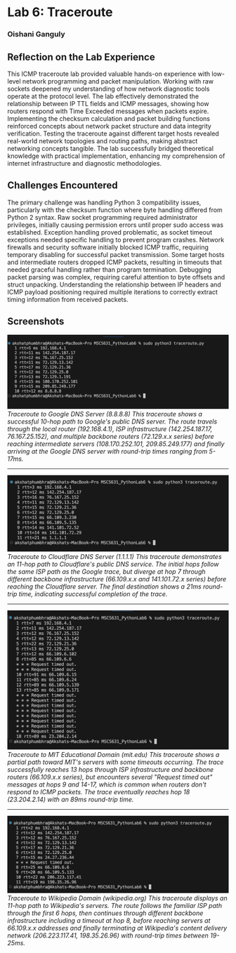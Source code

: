# Lab 6: Traceroute

### Oishani Ganguly

## Reflection on the Lab Experience

This ICMP traceroute lab provided valuable hands-on experience with low-level network programming and packet manipulation. Working with raw sockets deepened my understanding of how network diagnostic tools operate at the protocol level. The lab effectively demonstrated the relationship between IP TTL fields and ICMP messages, showing how routers respond with Time Exceeded messages when packets expire. Implementing the checksum calculation and packet building functions reinforced concepts about network packet structure and data integrity verification. Testing the traceroute against different target hosts revealed real-world network topologies and routing paths, making abstract networking concepts tangible. The lab successfully bridged theoretical knowledge with practical implementation, enhancing my comprehension of internet infrastructure and diagnostic methodologies.

## Challenges Encountered

The primary challenge was handling Python 3 compatibility issues, particularly with the checksum function where byte handling differed from Python 2 syntax. Raw socket programming required administrator privileges, initially causing permission errors until proper sudo access was established. Exception handling proved problematic, as socket timeout exceptions needed specific handling to prevent program crashes. Network firewalls and security software initially blocked ICMP traffic, requiring temporary disabling for successful packet transmission. Some target hosts and intermediate routers dropped ICMP packets, resulting in timeouts that needed graceful handling rather than program termination. Debugging packet parsing was complex, requiring careful attention to byte offsets and struct unpacking. Understanding the relationship between IP headers and ICMP payload positioning required multiple iterations to correctly extract timing information from received packets.

## Screenshots

![Google DNS](google-dns.png)
*Traceroute to Google DNS Server (8.8.8.8)
This traceroute shows a successful 10-hop path to Google's public DNS server. The route travels through the local router (192.168.4.1), ISP infrastructure (142.254.187.17, 76.167.25.152), and multiple backbone routers (72.129.x.x series) before reaching intermediate servers (108.170.252.101, 209.85.249.177) and finally arriving at the Google DNS server with round-trip times ranging from 5-17ms.*

---

![Cloudflare DNS](cloudflare-dns.png)
*Traceroute to Cloudflare DNS Server (1.1.1.1)
This traceroute demonstrates an 11-hop path to Cloudflare's public DNS service. The initial hops follow the same ISP path as the Google trace, but diverge at hop 7 through different backbone infrastructure (66.109.x.x and 141.101.72.x series) before reaching the Cloudflare server. The final destination shows a 21ms round-trip time, indicating successful completion of the trace.*

---

![MIT Server](mit-server.png)  
*Traceroute to MIT Educational Domain (mit.edu)
This traceroute shows a partial path toward MIT's servers with some timeouts occurring. The trace successfully reaches 13 hops through ISP infrastructure and backbone routers (66.109.x.x series), but encounters several "Request timed out" messages at hops 9 and 14-17, which is common when routers don't respond to ICMP packets. The trace eventually reaches hop 18 (23.204.2.14) with an 89ms round-trip time.*

---

![wikipedia-server](wikipedia-server.png)  
*Traceroute to Wikipedia Domain (wikipedia.org)
This traceroute displays an 11-hop path to Wikipedia's servers. The route follows the familiar ISP path through the first 6 hops, then continues through different backbone infrastructure including a timeout at hop 8, before reaching servers at 66.109.x.x addresses and finally terminating at Wikipedia's content delivery network (206.223.117.41, 198.35.26.96) with round-trip times between 19-25ms.*